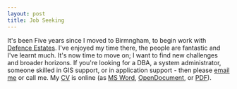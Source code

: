 ```yaml
---
layout: post
title: Job Seeking
---
```


It's been Five years since I moved to Birmngham, to begin work with
[Defence Estates](http://www.defence-estates.mod.uk/). I've enjoyed my
time there, the people are fantastic and I've learnt much. It's now time
to move on; I want to find new challenges and broader horizons. If
you're looking for a DBA, a system administrator, someone skilled in GIS
support, or in application support - then please [email
me](mailto:alex@moreati.org.uk) or call me. My
[CV](/about/Alex%20Willmer%20CV.doc) is online (as
[MS Word](/about/Alex%20Willmer%20CV.doc),
[OpenDocument](/about/Alex%20Willmer%20CV.odt), or
[PDF](/about/Alex%20Willmer%20CV.pdf)).
